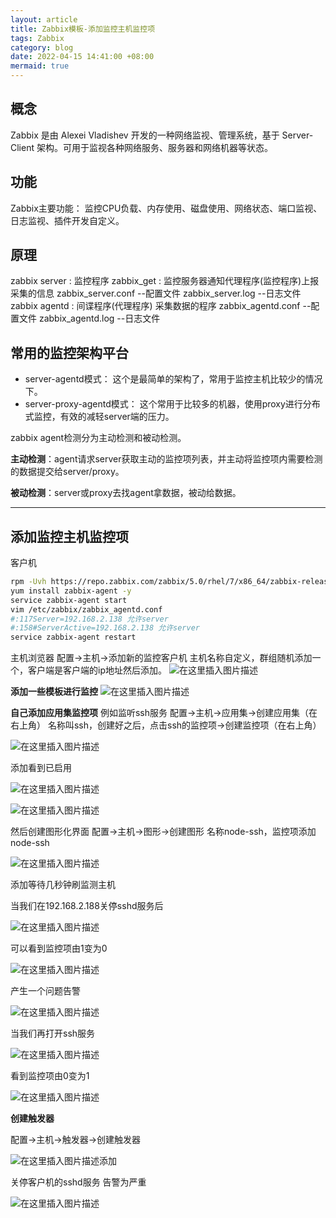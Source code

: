 ```yaml
---
layout: article
title: Zabbix模板-添加监控主机监控项
tags: Zabbix
category: blog
date: 2022-04-15 14:41:00 +08:00
mermaid: true
---
```

## 概念
Zabbix 是由 Alexei Vladishev 开发的一种网络监视、管理系统，基于 Server-Client 架构。可用于监视各种网络服务、服务器和网络机器等状态。

## 功能
Zabbix主要功能：
监控CPU负载、内存使用、磁盘使用、网络状态、端口监视、日志监视、插件开发自定义。

## 原理
zabbix server : 监控程序
zabbix_get    : 监控服务器通知代理程序(监控程序)上报采集的信息
zabbix_server.conf --配置文件
zabbix_server.log  --日志文件
zabbix agentd : 间谍程序(代理程序)  采集数据的程序
zabbix_agentd.conf --配置文件
zabbix_agentd.log  --日志文件
## 常用的监控架构平台
- server-agentd模式：
这个是最简单的架构了，常用于监控主机比较少的情况下。
- server-proxy-agentd模式：
这个常用于比较多的机器，使用proxy进行分布式监控，有效的减轻server端的压力。

zabbix agent检测分为主动检测和被动检测。

**主动检测**：agent请求server获取主动的监控项列表，并主动将监控项内需要检测的数据提交给server/proxy。

**被动检测**：server或proxy去找agent拿数据，被动给数据。

***
## 添加监控主机监控项
客户机
```bash
rpm -Uvh https://repo.zabbix.com/zabbix/5.0/rhel/7/x86_64/zabbix-release-5.0-1.el7.noarch.rpm
yum install zabbix-agent -y
service zabbix-agent start
vim /etc/zabbix/zabbix_agentd.conf
#:117Server=192.168.2.138 允许server
#:158#ServerActive=192.168.2.138 允许server
service zabbix-agent restart
```
主机浏览器
配置->主机->添加新的监控客户机
主机名称自定义，群组随机添加一个，客户端是客户端的ip地址然后添加。
![在这里插入图片描述](https://img-blog.csdnimg.cn/c5a42f6f20024db6bdd092e324f97aeb.png?x-oss-process=image/watermark,type_d3F5LXplbmhlaQ,shadow_50,text_Q1NETiBAeXV0YW9fNTE3,size_20,color_FFFFFF,t_70,g_se,x_16)

**添加一些模板进行监控**
![在这里插入图片描述](https://img-blog.csdnimg.cn/3a92153c61c74abcbf1b4216e8d0c468.png?x-oss-process=image/watermark,type_d3F5LXplbmhlaQ,shadow_50,text_Q1NETiBAeXV0YW9fNTE3,size_20,color_FFFFFF,t_70,g_se,x_16)

**自己添加应用集监控项**
例如监听ssh服务
配置->主机->应用集->创建应用集（在右上角）
名称叫ssh，创建好之后，点击ssh的监控项->创建监控项（在右上角）

![在这里插入图片描述](https://img-blog.csdnimg.cn/2cc34838b39b465ca2084c99907813a7.png?x-oss-process=image/watermark,type_d3F5LXplbmhlaQ,shadow_50,text_Q1NETiBAeXV0YW9fNTE3,size_20,color_FFFFFF,t_70,g_se,x_16)

添加看到已启用

![在这里插入图片描述](https://img-blog.csdnimg.cn/7814ac2d0b834f53816cee71a688d0d7.png)

![在这里插入图片描述](https://img-blog.csdnimg.cn/b82e4ef6b6f74b5e8544d318eddea18a.png?x-oss-process=image/watermark,type_d3F5LXplbmhlaQ,shadow_50,text_Q1NETiBAeXV0YW9fNTE3,size_20,color_FFFFFF,t_70,g_se,x_16)

然后创建图形化界面
配置->主机->图形->创建图形
名称node-ssh，监控项添加node-ssh

![在这里插入图片描述](https://img-blog.csdnimg.cn/c1c18d80568c4f36ac31f9497f53b742.png?x-oss-process=image/watermark,type_d3F5LXplbmhlaQ,shadow_50,text_Q1NETiBAeXV0YW9fNTE3,size_20,color_FFFFFF,t_70,g_se,x_16)

添加等待几秒钟刷监测主机

当我们在192.168.2.188关停sshd服务后

![在这里插入图片描述](https://img-blog.csdnimg.cn/22be8ec3eb7b4ab99f7332a0695b3670.png)

可以看到监控项由1变为0

![在这里插入图片描述](https://img-blog.csdnimg.cn/3585849f0c6f4860bff28837985fafad.png?x-oss-process=image/watermark,type_d3F5LXplbmhlaQ,shadow_50,text_Q1NETiBAeXV0YW9fNTE3,size_20,color_FFFFFF,t_70,g_se,x_16)

产生一个问题告警

![在这里插入图片描述](https://img-blog.csdnimg.cn/fe209754c40d43a0b71c4811d500a6e0.png?x-oss-process=image/watermark,type_d3F5LXplbmhlaQ,shadow_50,text_Q1NETiBAeXV0YW9fNTE3,size_20,color_FFFFFF,t_70,g_se,x_16)

当我们再打开ssh服务

![在这里插入图片描述](https://img-blog.csdnimg.cn/b6139b09f613427aa79bfa94872f9808.png)

看到监控项由0变为1

![在这里插入图片描述](https://img-blog.csdnimg.cn/943489a1669d4e178f3820f910053100.png?x-oss-process=image/watermark,type_d3F5LXplbmhlaQ,shadow_50,text_Q1NETiBAeXV0YW9fNTE3,size_20,color_FFFFFF,t_70,g_se,x_16)

**创建触发器**

配置->主机->触发器->创建触发器

![在这里插入图片描述](https://img-blog.csdnimg.cn/14e28e8b056f46089959cc6a01091697.png?x-oss-process=image/watermark,type_d3F5LXplbmhlaQ,shadow_50,text_Q1NETiBAeXV0YW9fNTE3,size_20,color_FFFFFF,t_70,g_se,x_16)添加

关停客户机的sshd服务
告警为严重

![在这里插入图片描述](https://img-blog.csdnimg.cn/fd129d26bba34ada99d10d2448bf8b52.png?x-oss-process=image/watermark,type_d3F5LXplbmhlaQ,shadow_50,text_Q1NETiBAeXV0YW9fNTE3,size_20,color_FFFFFF,t_70,g_se,x_16)
